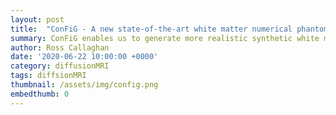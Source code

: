 ```yaml
---
layout: post
title:  "ConFiG - A new state-of-the-art white matter numerical phantom generator"
summary: ConFiG enables us to generate more realistic synthetic white matter tissues than ever
author: Ross Callaghan
date: '2020-06-22 10:00:00 +0000'
category: diffusionMRI
tags: diffsionMRI
thumbnail: /assets/img/config.png
embedthumb: 0  
---
```

